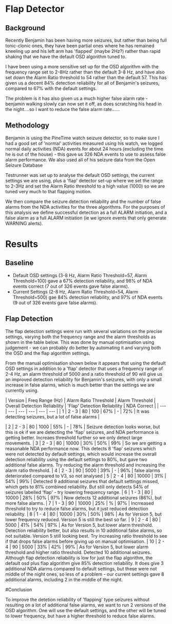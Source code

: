 # Flap Detector

## Background
Recently Benjamin has been having more seizures, but rather than being full tonic-clonic ones, they have been partial ones where he has remained kneeling up and his left arm has 'flapped' (maybe 2Hz?) rather than rapid shaking that we have the default OSD algorithm tuned to.

I have been using a more sensitive set up for the OSD algorithm with the frequency range set to 2-8Hz rather than the default 3-8 Hz, and have also set down the Alarm Ratio threshold to 54 rather than the default 57.   This has given us a decent 84% detection reliability for all of Benjamin's seizures, compared to 67% with the default settings.

The problem is it has also given us a much higher false alarm rate - benjamin walking slowly can now set it off, as does scratching his head in the night....so I want to reduce the false alarm rate......

## Methodology
Benjamin is using the PineTime watch seizure detector, so to make sure I had a good set of 'normal' activities measured using his watch, we logged normal daily activities (NDA) events for about 24 hours (excluding the time he is out of the house) - this gave us 326 NDA events to use to assess false alarm performance.   We also used all of his seizure data from the Open Seizure Database

Testrunner was set up to analyse the default OSD settings, the current settings we are using, plus a 'flap' detector set-up where we set the range to 2-3Hz and set the Alarm Ratio threshold to a high value (1000) so we are tuned very much to that flapping motion.

We then compare the seizure detection reliability and the number of false alarms from the NDA activities for the three algorithms.  For the purposes of this analysis we define successful detection as a full ALARM initiation, and a false alarm as a full ALARM initiation (ie we ignore events that only generate WARNING alerts).

# Results

## Baseline

  - Default OSD settings (3-8 Hz, Alarm Ratio Threshold=57, Alarm Threshold=100) gave a 67% detection reliability, and 98% of NDA events correct (7 out of 326 events gave false alarms).
  - Current Settings (2-8 Hz, Alarm Ratio Threshold=54, Alarm Threshold=500) gae 84% detection reliability, and 97% of NDA events (9 out of 326 events gave false alarms).

## Flap Detection

The flap detection settings were run with several variations on the precise settings, varying both the frequency range and the alarm thresholds as shown in the table below.   This was done by manual optimisation using judgement - we can probably do better by automating it and varying both the OSD and the flap algorithm settings.

From the manual optimisation shown below it appears that using the default OSD settings in addition to a 'flap' detector that uses a frequency range of 2-4 Hz, an alarm threshold of 5000 and a ratio threshold of 90 will give us an improved detection reliability for Benjamin's seizures, with only a small increase in false alarms, which is much better than the settings we are currently using.

  | Version | Freq Range (Hz) | Alarm Ratio Threshold | Alarm Threshold | Overall Detection Reliability | 'Flap' Detection Reliability | NDA Correct |
  | ---     | ---    | --- | --- | --- | --- | 
  | 1       | 2 - 3     | 80 | 100 | 67%  | - | 72% | It was detecting seizures, but a lot of false alarms |

| 2       | 2 - 3     | 80 | 1000 | 55%  | - | 78% | Seizure detection looks worse, but this is ok if we are detecting the 'flap' seizures, and NDA performance is getting better.  Increaes threshold further so we only detect large movements.
| 3       | 2 - 3     | 80 | 10000 | 30%  | 50% | 99% | So we are getting a reasonable NDA performance now.   This detects 8 'flap' seizures which were not detected by default settings, which would increase the overall detection reliability using the default settings to 80%, but gave two additional false alarms.   Try reducing the alarm threshold and increasing the alarm ratio threshold.
| 4       | 2 - 3     | 90 | 5000 | 39%  | - | 96% | false alarms deteriorated compared to V3, so not analysed
| 5       | 2 - 4     | 80 | 10000 | 31% | 54% | 99% | Detected 9 additional seizures that default settings missed, which gets to 81% combined reliability.   But still only detects 54% of seizures labelled 'flap' - try lowering frequency range.
| 6       | 1 - 3     | 80 | 10000 | 28% | 50% | 97% | Now detects 12 additional seizures (86%), but more false alarms.
| 7       | 1 - 3     | 90 | 10000 | 25% | % | 97% | Incrreased threshold to try to reduce false alarms, but it just reduced detection reliability.
| 8       | 1 - 4     | 80 | 10000 | 30% | 50% | 98% | As for Version 5, but lower frequency reduced.  Version 5 is still the best so far.
| 9       | 2 - 4     | 80 | 5000 | 41% | 54% | 97% | As for Version 5, but lower alarm threshold.  Detection reliability better, but also results in 10 additional false alarms, so not suitable.   Version 5 still looking best.   Try increasing ratio threshold to see if that drops false alarms before giving up on manual optimisation.
| 10       | 2 - 4     | 90 | 5000 | 33% | 42% | 99% | As for Version 5, but lower alarm threshold and higher ratio threshold.  Detected 10 additional seizures.   Although flap detection reliability is low for just the flap algorithm, the default osd plus flap algorithm give 85% detection reliability.   It does give 3 additional NDA alarms compared to default settings, but these were not middle of the night ones, so less of a problem - our current settings gave 8 additional alarms, including 2 in the middle of the night.

#Conclusion

To improve the detetion reliability of 'flapping' type seizures without resulting on a lot of additional false alarms, we want to run 2 versions of the OSD algorithm.   One will use the default settings, and the other will be tuned to lower frequency, but have a higher threshold to reduce false alarms.